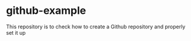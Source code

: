 # github-example
This repository is to check how to create a Github repository and properly set it up
